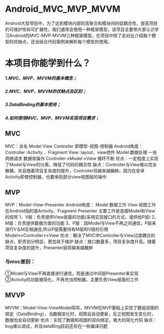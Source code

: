 # Android_MVC_MVP_MVVM
Android大型项目中，为了达到模块内部的高聚合和模块间的低耦合性，提高项目的可维护性和可扩展性，我们通常会使用一种框架模型，该项目主要带大家认识学习Android的MVC-MVP-MVVM三种框架模型。在项目中除了会对比介绍每个模型的优缺点，还会结合代码案例来解析每个模型的使用。

# 本项目你能学到什么？
 ##### 1.MVC、MVP、MVVM的基本概念；
 ##### 2.MVC、MVP、MVVM的优缺点及区别；
 ##### 3.DataBinding的基本使用；
 ##### 4.如何使用MVC、MVP、MVVM实现项目需求；

## MVC
MVC：全名 Model View Controller 即模型-视图-控制器
Android角度：
Controller :Activity 、Fragment
View: layout、view控件
Model:数据处理 一些网络请求 数据库操作
Controller->Model->View 循环不断
优点：一定程度上实现了Model与View的分离，降低了代码的耦合性
缺点：Controller与View难以完全解耦，并且随着项目复杂度的提升，Controller将越来越臃肿。因为在安卓Activity即使控制器，也要承担部分view视图层的操作

## MVP
MVP：Model-View-Presenter
Android角度：
Model 数据工作
View 视图工作 在Android指的是Activity、Fragment
Presenter 主要工作是连接Model和View的纽带
1、V层：负责提供View层面的功能(采用实现接口的方式，提供给P层)
2、M层：负责提供数据方面的功能
3、P层：因Model与View不再之间通信，P层来进行V与M互相通信,所以P层需要持有M层和V层的引用
Model↔Controller↔View
优点：解决了MVC中Controller与View过度耦合的缺点，职责划分明显，更加易于维护
缺点：接口数量多，项目复杂度升高。随着项目复杂度的提升，Presenter层将越来越臃肿
### 与mvc差别：
①Model与View不再直接进行通信，而是通过中间层Presenter来实现
②Activity的功能被简化，不再充当控制器，主要负责View层面的工作

## MVVP
 MVVM：Model-View-ViewModel简写，MVVM在MVP基础上实现了数组视图的绑定（DataBinding），当数据变化时，视图会自动更新，反之视图发生变化时，数据也会自动更新
 优点：实现了数据和视图的双向绑定，极大的简化代码
 缺点：bug难以调试，并且dataBing目前还存在一些编译问题